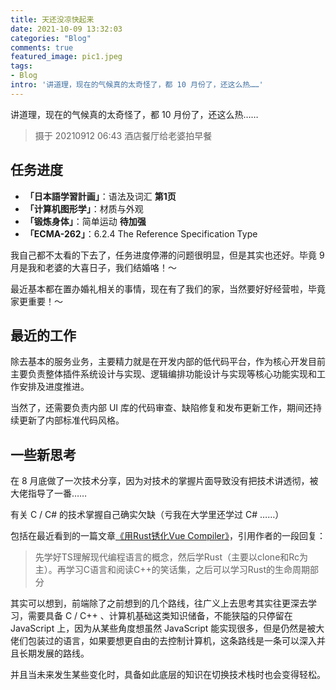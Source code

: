 ```yaml
---
title: 天还没凉快起来
date: 2021-10-09 13:32:03
categories: "Blog"
comments: true
featured_image: pic1.jpeg
tags:
- Blog
intro: '讲道理，现在的气候真的太奇怪了，都 10 月份了，还这么热……'
---
```


<!-- no node -->

<!-- more -->

讲道理，现在的气候真的太奇怪了，都 10 月份了，还这么热……

> 摄于 20210912 06:43 酒店餐厅给老婆拍早餐

## 任务进度

* **「日本語学習計画」**：语法及词汇 **第1页**
* **「计算机图形学」**：材质与外观
* **「锻炼身体」**：简单运动 **待加强**
* **「ECMA-262」**：6.2.4 The Reference Specification Type

我自己都不太看的下去了，任务进度停滞的问题很明显，但是其实也还好。毕竟 9 月是我和老婆的大喜日子，我们结婚咯！～

最近基本都在置办婚礼相关的事情，现在有了我们的家，当然要好好经营啦，毕竟家更重要！～

## 最近的工作

除去基本的服务业务，主要精力就是在开发内部的低代码平台，作为核心开发目前主要负责整体插件系统设计与实现、逻辑编排功能设计与实现等核心功能实现和工作安排及进度推进。

当然了，还需要负责内部 UI 库的代码审查、缺陷修复和发布更新工作，期间还持续更新了内部标准代码风格。

## 一些新思考

在 8 月底做了一次技术分享，因为对技术的掌握片面导致没有把技术讲透彻，被大佬指导了一番……

有关 C / C# 的技术掌握自己确实欠缺（亏我在大学里还学过 C# ……）

包括在最近看到的一篇文章[《用Rust锈化Vue Compiler》](https://zhuanlan.zhihu.com/p/417534662)，引用作者的一段回复：

> 先学好TS理解现代编程语言的概念，然后学Rust（主要以clone和Rc为主）。再学习C语言和阅读C++的笑话集，之后可以学习Rust的生命周期部分

其实可以想到，前端除了之前想到的几个路线，往广义上去思考其实往更深去学习，需要具备 C / C++ 、计算机基础这类知识储备，不能狭隘的只停留在 JavaScript 上，因为从某些角度想虽然 JavaScript 能实现很多，但是仍然是被大佬们包装过的语言，如果要想更自由的去控制计算机，这条路线是一条可以深入并且长期发展的路线。

并且当未来发生某些变化时，具备如此底层的知识在切换技术栈时也会变得轻松。
